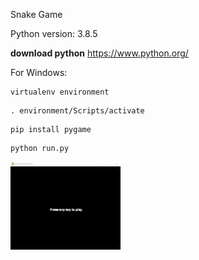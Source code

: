 Snake Game

Python version: 3.8.5

**download python**
https://www.python.org/

For Windows:

```
virtualenv environment
```
```
. environment/Scripts/activate
```
```
pip install pygame
```
```
python run.py
```

<img src="./assets/snakegame.gif" width="35%">